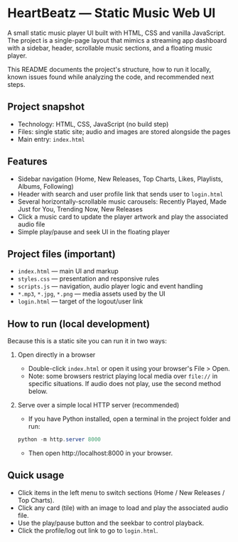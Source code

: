 # HeartBeatz — Static Music Web UI

A small static music player UI built with HTML, CSS and vanilla JavaScript. The project is a single-page layout that mimics a streaming app dashboard with a sidebar, header, scrollable music sections, and a floating music player.

This README documents the project's structure, how to run it locally, known issues found while analyzing the code, and recommended next steps.

## Project snapshot

- Technology: HTML, CSS, JavaScript (no build step)
- Files: single static site; audio and images are stored alongside the pages
- Main entry: `index.html`

## Features

- Sidebar navigation (Home, New Releases, Top Charts, Likes, Playlists, Albums, Following)
- Header with search and user profile link that sends user to `login.html`
- Several horizontally-scrollable music carousels: Recently Played, Made Just for You, Trending Now, New Releases
- Click a music card to update the player artwork and play the associated audio file
- Simple play/pause and seek UI in the floating player

## Project files (important)

- `index.html` — main UI and markup
- `styles.css` — presentation and responsive rules
- `scripts.js` — navigation, audio player logic and event handling
- `*.mp3`, `*.jpg`, `*.png` — media assets used by the UI
- `login.html` — target of the logout/user link

## How to run (local development)

Because this is a static site you can run it in two ways:

1) Open directly in a browser

   - Double-click `index.html` or open it using your browser's File > Open.
   - Note: some browsers restrict playing local media over `file://` in specific situations. If audio does not play, use the second method below.

2) Serve over a simple local HTTP server (recommended)

   - If you have Python installed, open a terminal in the project folder and run:

   ```powershell
   python -m http.server 8000
   ```

   - Then open http://localhost:8000 in your browser.

## Quick usage

- Click items in the left menu to switch sections (Home / New Releases / Top Charts).
- Click any card (tile) with an image to load and play the associated audio file.
- Use the play/pause button and the seekbar to control playback.
- Click the profile/log out link to go to `login.html`.

